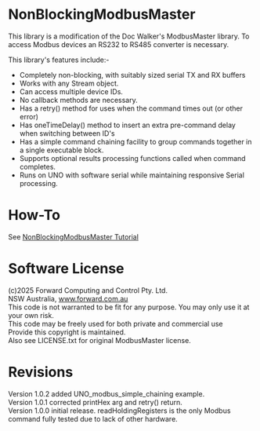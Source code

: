 # NonBlockingModbusMaster
This library is a modification of the Doc Walker's ModbusMaster library.  To access Modbus devices an RS232 to RS485 converter is necessary.

This library's features include:-  
* Completely non-blocking, with suitably sized serial TX and RX buffers  
* Works with any Stream object.   
* Can access multiple device IDs.   
* No callback methods are necessary.   
* Has a retry() method for uses when the command times out (or other error)   
* Has oneTimeDelay() method to insert an extra pre-command delay when switching between ID's   
* Has a simple command chaining facility to group commands together in a single executable block.    
* Supports optional results processing functions called when command completes.   
* Runs on UNO with software serial while maintaining responsive Serial processing.   

# How-To
See [NonBlockingModbusMaster Tutorial](https://www.forward.com.au/pfod/ArduinoProgramming/NonBlockingModbusMaster/index.html)    

# Software License
(c)2025 Forward Computing and Control Pty. Ltd.  
NSW Australia, www.forward.com.au  
This code is not warranted to be fit for any purpose. You may only use it at your own risk.  
This code may be freely used for both private and commercial use  
Provide this copyright is maintained.  
Also see LICENSE.txt for original ModbusMaster license.  

# Revisions
Version 1.0.2 added UNO_modbus_simple_chaining example.  
Version 1.0.1 corrected printHex arg and retry() return.  
Version 1.0.0 initial release. readHoldingRegisters is the only Modbus command fully tested due to lack of other hardware. 
